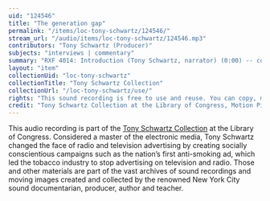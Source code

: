 ```yaml
---
uid: "124546"
title: "The generation gap"
permalink: "/items/loc-tony-schwartz/124546/"
stream_url: "/audio/items/loc-tony-schwartz/124546.mp3"
contributors: "Tony Schwartz (Producer)"
subjects: "interviews | commentary"
summary: "RXF 4014: Introduction (Tony Schwartz, narrator) (0:00) -- conversation (Tony Schwartz, John, Jimmy, Jeanette, speakers) (00:57)."
layout: "item"
collectionUid: "loc-tony-schwartz"
collectionTitle: "Tony Schwartz Collection"
collectionUrl: "/loc-tony-schwartz/use/"
rights: "This sound recording is free to use and reuse. You can copy, modify, distribute and perform the work, even for commercial purposes, all without asking permission. Attribution is recommended but not required."
credit: "Tony Schwartz Collection at the Library of Congress, Motion Picture, Broadcasting and Recorded Sound Division."
---
```


This audio recording is part of the [Tony Schwartz Collection](https://www.loc.gov/rr/record/schwartzcollection.html) at the Library of Congress. Considered a master of the electronic media, Tony Schwartz changed the face of radio and television advertising by creating socially conscientious campaigns such as the nation’s first anti-smoking ad, which led the tobacco industry to stop advertising on television and radio. Those and other materials are part of the vast archives of sound recordings and moving images created and collected by the renowned New York City sound documentarian, producer, author and teacher.